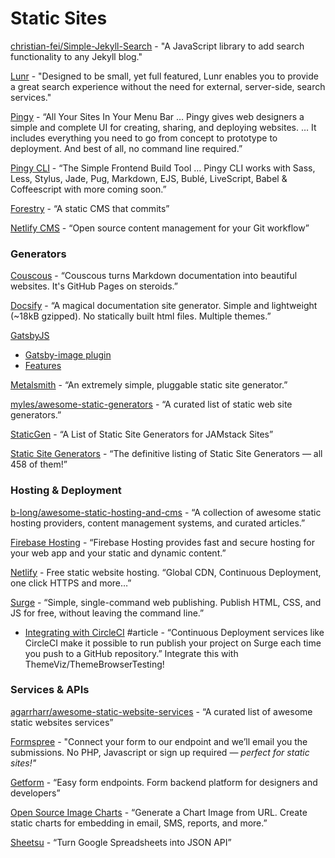 # Static Sites

[christian-fei/Simple-Jekyll-Search](https://github.com/christian-fei/Simple-Jekyll-Search) - "A JavaScript library to add search functionality to any Jekyll blog."

[Lunr](https://lunrjs.com/) - "Designed to be small, yet full featured, Lunr enables you to provide a great search experience without the need for external, server-side, search services."

[Pingy](https://pin.gy/) - “All Your Sites In Your Menu Bar … Pingy gives web designers a simple and complete UI for creating, sharing, and deploying websites. … It includes everything you need to go from concept to prototype to deployment. And best of all, no command line required.”

[Pingy CLI](https://pin.gy/cli/) - “The Simple Frontend Build Tool … Pingy CLI works with Sass, Less, Stylus, Jade, Pug, Markdown, EJS, Bublé, LiveScript, Babel & Coffeescript with more coming soon.”

[Forestry](https://forestry.io/) - “A static CMS that commits”

[Netlify CMS](https://www.netlifycms.org/) - “Open source content management for your Git workflow”

### **Generators**

[Couscous](http://couscous.io/) - “Couscous turns Markdown documentation into beautiful websites. It's GitHub Pages on steroids.”

[Docsify](https://docsify.js.org/#/) - “A magical documentation site generator. Simple and lightweight \(~18kB gzipped\). No statically built html files. Multiple themes.”

[GatsbyJS](https://www.gatsbyjs.org/)

* [Gatsby-image plugin](https://www.gatsbyjs.org/packages/gatsby-image/)
* [Features](https://www.gatsbyjs.org/features/)

[Metalsmith](http://www.metalsmith.io/) - “An extremely simple, pluggable static site generator.”

[myles/awesome-static-generators](https://github.com/myles/awesome-static-generators) - “A curated list of static web site generators.”

[StaticGen](https://www.staticgen.com/) - “A List of Static Site Generators for JAMstack Sites”

[Static Site Generators](https://staticsitegenerators.net/) - “The definitive listing of Static Site Generators — all 458 of them!”

### **Hosting & Deployment**

[b-long/awesome-static-hosting-and-cms](https://github.com/b-long/awesome-static-hosting-and-cms) - “A collection of awesome static hosting providers, content management systems, and curated articles.”

[Firebase Hosting](https://firebase.google.com/docs/hosting/) - “Firebase Hosting provides fast and secure hosting for your web app and your static and dynamic content.”

[Netlify](https://www.netlify.com/) - Free static website hosting. “Global CDN, Continuous Deployment, one click HTTPS and more…”

[Surge](https://surge.sh/) - “Simple, single-command web publishing. Publish HTML, CSS, and JS for free, without leaving the command line.”

* [Integrating with CircleCI](https://surge.sh/help/integrating-with-circleci) \#article - “Continuous Deployment services like CircleCI make it possible to run publish your project on Surge each time you push to a GitHub repository.” Integrate this with ThemeViz/ThemeBrowserTesting!

### **Services & APIs**

[agarrharr/awesome-static-website-services](https://github.com/agarrharr/awesome-static-website-services) - “A curated list of awesome static websites services”

[Formspree](https://formspree.io/) - "Connect your form to our endpoint and we’ll email you the submissions. No PHP, Javascript or sign up required — _perfect for static sites!"_

[Getform](https://getform.io/#) - “Easy form endpoints. Form backend platform for designers and developers”

[Open Source Image Charts](https://quickchart.io/?utm_source=hackernewsletter&utm_medium=email&utm_term=show_hn) - “Generate a Chart Image from URL. Create static charts for embedding in email, SMS, reports, and more.”

[Sheetsu](https://www.sheetsu.com/) - “Turn Google Spreadsheets into JSON API”

